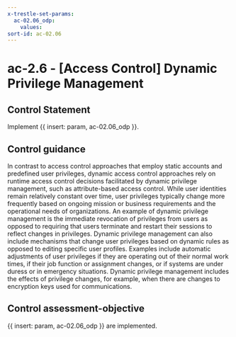 ```yaml
---
x-trestle-set-params:
  ac-02.06_odp:
    values:
sort-id: ac-02.06
---
```


# ac-2.6 - \[Access Control\] Dynamic Privilege Management

## Control Statement

Implement {{ insert: param, ac-02.06_odp }}.

## Control guidance

In contrast to access control approaches that employ static accounts and predefined user privileges, dynamic access control approaches rely on runtime access control decisions facilitated by dynamic privilege management, such as attribute-based access control. While user identities remain relatively constant over time, user privileges typically change more frequently based on ongoing mission or business requirements and the operational needs of organizations. An example of dynamic privilege management is the immediate revocation of privileges from users as opposed to requiring that users terminate and restart their sessions to reflect changes in privileges. Dynamic privilege management can also include mechanisms that change user privileges based on dynamic rules as opposed to editing specific user profiles. Examples include automatic adjustments of user privileges if they are operating out of their normal work times, if their job function or assignment changes, or if systems are under duress or in emergency situations. Dynamic privilege management includes the effects of privilege changes, for example, when there are changes to encryption keys used for communications.

## Control assessment-objective

{{ insert: param, ac-02.06_odp }} are implemented.
